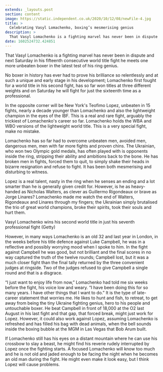 ```yaml
--- 
extends: _layouts.post 
section: content 
image: https://static.independent.co.uk/2020/10/12/08/newFile-4.jpg 
title: > 
  Celebrating Vasyl Lomachenko, boxing’s mesmerising genius 
description: > 
  That Vasyl Lomachenko is a fighting marvel has never been in dispute and next Saturday in his fifteenth consecutive world title fight he meets one more unbeaten boxer in the latest test of his ring genius.In the opposite corner will be New York's Teofimo Lopez, unbeaten in 15 fights, nearly a decade younger than Lomachenko and also the lightweight champion in the eyes of the IBF.Lomachenko holds the WBA and WBO versions of the lightweight world title.Lomachenko has so far had to overcome unbeaten men, avoided men, dangerous men, men with far more fights and proven chins.“I just want to enjoy life from now,” Lomachenko had told me six weeks before the fight, his voice low and weary. 
date: 1602524732.424851 
--- 
```

That Vasyl Lomachenko is a fighting marvel has never been in dispute and next Saturday in his fifteenth consecutive world title fight he meets one more unbeaten boxer in the latest test of his ring genius.

No boxer in history has ever had to prove his brilliance so relentlessly and at such a unique and early stage in his development; Lomachenko first fought for a world title in his second fight, has so far won titles at three different weights and on Saturday he will fight for just the sixteenth time as a professional.

In the opposite corner will be New York's Teofimo Lopez, unbeaten in 15 fights, nearly a decade younger than Lomachenko and also the lightweight champion in the eyes of the IBF. This is a real and rare fight, arguably the trickiest of Lomachenko's career so far. Lomachenko holds the WBA and WBO versions of the lightweight world title. This is a very special fight, make no mistake.

Lomachenko has so far had to overcome unbeaten men, avoided men, dangerous men, men with far more fights and proven chins. The Ukrainian, who won two Olympic gold medals, has often played with is opponents inside the ring, stripping their ability and ambitions back to the bone. He has broken men in fights, forced them to quit, to simply shake their heads in bizarre resignation and refuse to fight. It has been both mesmerising and disturbing to witness.

Lopez is a real talent, nasty in the ring when he senses an ending and a lot smarter than he is generally given credit for. However, is he as heavy-handed as Nicholas Walters, as clever as Guillermo Rigondeaux or brave as Jorge Linares? Lomachenko made me watch the end of Walters, Rigondeaux and Linares through my fingers; the Ukrainian simply brutalised the trio of great world champions, broke their spirits, took their souls and hurt them.

Vasyl Lomachenko wins his second world title in just his seventh professional fight (Getty)

However, in many ways Lomachenko is an old 32 and last year in London, in the weeks before his title defence against Luke Campbell, he was in a reflective and possibly worrying mood when I spoke to him. In the fight against Campbell he was good, but not brilliant and the final scores in no way captured the truth of the twelve rounds; Campbell lost, but it was a much closer fight than the final tally returned by the three convenient judges at ringside. Two of the judges refused to give Campbell a single round and that is a disgrace.

“I just want to enjoy life from now,” Lomachenko had told me six weeks before the fight, his voice low and weary. “I have been doing this for so many years. I have other things that I want to do.” It is the type of late-career statement that worries me. He likes to hunt and fish, to retreat, to get away from being the tiny Ukraine fighting genius, hero to his people and untouchable boxer. He beat Campbell in front of 18,000 at the O2 last August in his last fight and that gap, that forced break, might just work for Lopez. However, it could also work against Lopez, assuming Lomachenko is refreshed and has filled his bag with dead animals, when the bell sounds inside the boxing bubble at the MGM in Las Vegas that Bob Arum built.

If Lomachenko still has his eyes on a distant mountain where he can use his crossbow to slay a beast, he might find his reverie rudely interrupted by Lopez once the fighting starts. A focused Lomachenko will know too much and he is not old and jaded enough to be facing the night when he becomes an old man during the fight. He might even make it look easy, but I think Lopez will cause problems.